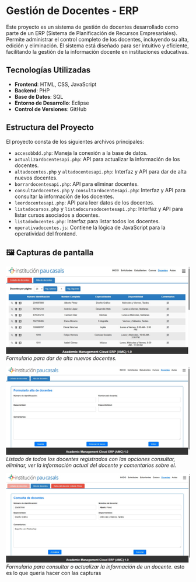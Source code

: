 # Gestión de Docentes - ERP

Este proyecto es un sistema de gestión de docentes desarrollado como parte de un ERP (Sistema de Planificación de Recursos Empresariales). Permite administrar el control completo de los docentes, incluyendo su alta, edición y eliminación. El sistema está diseñado para ser intuitivo y eficiente, facilitando la gestión de la información docente en instituciones educativas.

## Tecnologías Utilizadas

- **Frontend**: HTML, CSS, JavaScript
- **Backend**: PHP
- **Base de Datos**: SQL
- **Entorno de Desarrollo**: Eclipse
- **Control de Versiones**: GitHub

## Estructura del Proyecto

El proyecto consta de los siguientes archivos principales:

- `accesobbdd.php`: Maneja la conexión a la base de datos.
- `actualizardocentesapi.php`: API para actualizar la información de los docentes.
- `altadocentes.php` y `altadocentesapi.php`: Interfaz y API para dar de alta nuevos docentes.
- `borrardocentesapi.php`: API para eliminar docentes.
- `consultardocentes.php` y `consultardocentesapi.php`: Interfaz y API para consultar la información de los docentes.
- `leerdocentesapi.php`: API para leer datos de los docentes.
- `listadocursos.php` y `listadocursodocentesapi.php`: Interfaz y API para listar cursos asociados a docentes.
- `listadodocentes.php`: Interfaz para listar todos los docentes.
- `operativadocentes.js`: Contiene la lógica de JavaScript para la operatividad del frontend.

## 🖼 Capturas de pantalla

![Formulario de alta de docentes](capturas/docentes1.jpg)  
*Formulario para dar de alta nuevos docentes.*

![Listado de docentes](capturas/formulario.jpg)  
*Listado de todos los docentes registrados con las opciones consultar, eliminar, ver la información actual del docente y comentarios sobre el.*

![Consulta de docentes](capturas/consultas.jpg)  
*Formulario para consultar o actualizar la información de un docente.*
esto es lo que queria hacer con las capturas

